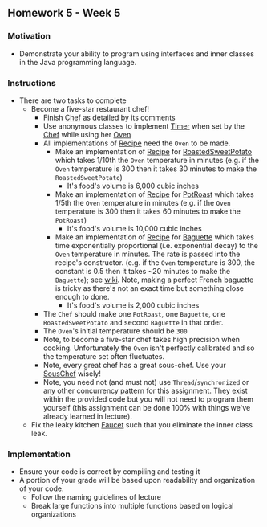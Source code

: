 ## Homework 5 - Week 5

### Motivation
* Demonstrate your ability to program using interfaces and inner classes in the Java programming language.

### Instructions
* There are two tasks to complete
    - Become a five-star restaurant chef!
        - Finish [Chef](src/main/java/edu/nyu/cs9053/homework5/Chef.java) as detailed by its comments
        - Use anonymous classes to implement [Timer](src/main/java/edu/nyu/cs9053/homework5/Timer.java) when set by the [Chef](src/main/java/edu/nyu/cs9053/homework5/Chef.java) while using her [Oven](src/main/java/edu/nyu/cs9053/homework5/Oven.java)
        - All implementations of [Recipe](src/main/java/edu/nyu/cs9053/homework5/Recipe.java) need the `Oven` to be made.
            - Make an implementation of [Recipe](src/main/java/edu/nyu/cs9053/homework5/Recipe.java) for [RoastedSweetPotato](src/main/java/edu/nyu/cs9053/homework5/RoastedSweetPotato.java) which takes 1/10th the `Oven` temperature in minutes (e.g. if the `Oven` temperature is 300 then it takes 30 minutes to make the `RoastedSweetPotato`)
                - It's food's volume is 6,000 cubic inches
            - Make an implementation of [Recipe](src/main/java/edu/nyu/cs9053/homework5/Recipe.java) for [PotRoast](src/main/java/edu/nyu/cs9053/homework5/PotRoast.java) which takes 1/5th the `Oven` temperature in minutes (e.g. if the `Oven` temperature is 300 then it takes 60 minutes to make the `PotRoast`)
                - It's food's volume is 10,000 cubic inches
            - Make an implementation of [Recipe](src/main/java/edu/nyu/cs9053/homework5/Recipe.java) for [Baguette](src/main/java/edu/nyu/cs9053/homework5/Baguette.java) which takes time exponentially proportional (i.e. exponential decay) to the `Oven` temperature in minutes.  The rate is passed into the recipe's constructor. (e.g. if the `Oven` temperature is 300, the constant is 0.5 then it takes ~20 minutes to make the `Baguette`); see [wiki](http://en.wikipedia.org/wiki/Exponential_decay).  Note, making a perfect French baguette is tricky as there's not an exact time but something close enough to done.
                - It's food's volume is 2,000 cubic inches
        - The `Chef` should make one `PotRoast`, one `Baguette`, one `RoastedSweetPotato` and second `Baguette` in that order.
        - The `Oven`'s initial temperature should be `300`
        - Note, to become a five-star chef takes high precision when cooking.  Unfortunately the `Oven` isn't perfectly calibrated and so the temperature set often fluctuates.
        - Note, every great chef has a great sous-chef.  Use your [SousChef](src/main/java/edu/nyu/cs9053/homework5/SousChef.java) wisely!
        - Note, you need not (and must not) use `Thread`/`synchronized` or any other concurrency pattern for this assignment. They exist within the provided code but you will not need to program them yourself (this assignment can be done 100% with things we've already learned in lecture).     
    - Fix the leaky kitchen [Faucet](src/main/java/edu/nyu/cs9053/homework5/memory/Faucet.java) such that you eliminate the inner class leak.

### Implementation
* Ensure your code is correct by compiling and testing it
* A portion of your grade will be based upon readability and organization of your code.
    - Follow the naming guidelines of lecture
    - Break large functions into multiple functions based on logical organizations
    